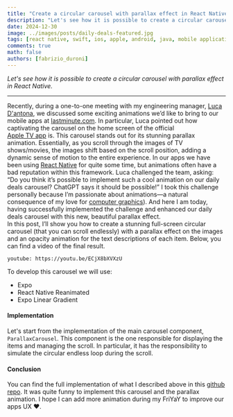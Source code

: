 ```yaml
---
title: "Create a circular carousel with parallax effect in React Native"
description: "Let's see how it is possible to create a circular carousel with parallax effect in React Native."
date: 2024-12-30
image: ../images/posts/daily-deals-featured.jpg
tags: [react native, swift, ios, apple, android, java, mobile application development, javascript, typescript, expo]
comments: true
math: false
authors: [fabrizio_duroni]
---
```


*Let's see how it is possible to create a circular carousel with parallax effect in React Native.*

---

Recently, during a one-to-one meeting with my engineering manager, [Luca D'antona](https://www.linkedin.com/in/lucadantona/), 
we discussed some exciting animations we’d like to bring to our mobile apps at [lastminute.com](https://corporate.lastminute.com).
In particular, Luca pointed out how captivating the carousel on the home screen of the official  
[Apple TV app](https://www.apple.com/apple-tv-app/) is. This carousel stands out for its stunning parallax animation.
Essentially, as you scroll through the images of TV shows/movies, the images shift based on the scroll position,
adding a dynamic sense of motion to the entire experience. 
In our apps we have been using [React Native](/2018/07/04/react-native-typescript-existing-app/) for quite some 
time, but animations often have a bad reputation within this framework.
Luca challenged the team, asking: “Do you think it’s possible to implement such a cool animation on our daily deals carousel? ChatGPT says it should be possible!”
I took this challenge personally because I’m passionate about animations—a natural consequence of my love for 
[computer graphics](/2017/08/25/how-to-calculate-reflection-vector/)).
And here I am today, having successfully implemented the challenge and enhanced our daily deals carousel with this 
new, beautiful parallax effect.  
In this post, I’ll show you how to create a stunning full-screen circular carousel (that you can scroll endlessly) 
with a parallax effect on the images and an opacity animation for the text descriptions of each item. Below, you can 
find a video of the final result. 

`youtube: https://youtu.be/ECjX8bXVXzU`

To develop this carousel we will use:

* Expo
* React Native Reanimated
* Expo Linear Gradient

#### Implementation

Let's start from the implementation of the main carousel component, `ParallaxCarousel`.
This component is the one responsible for displaying the items and managing the scroll.
In particular, it has the responsibility to simulate the circular endless loop during the scroll.  


#### Conclusion

You can find the full implementation of what I described above in this [github repo](https://github.com/chicio/React-Native-Parallax-Carousel).
It was quite funny to implement this carousel and the parallax animation.
I hope I can add more animation during my FriYaY to improve our apps UX :heart:.
